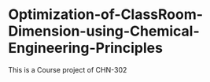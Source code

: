 # Optimization-of-ClassRoom-Dimension-using-Chemical-Engineering-Principles
This is a Course project of CHN-302 

